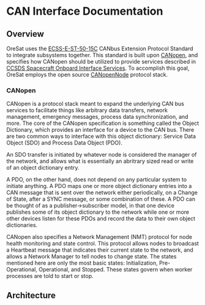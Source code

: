 # CAN Interface Documentation

## Overview
OreSat uses the [ECSS-E-ST-50-15C](https://ecss.nl/standard/ecss-e-st-50-15c-space-engineering-canbus-extension-protocol-1-may-2015/) CANbus Extension Protocol Standard to integrate subsystems together. This standard is built upon [CANopen](https://www.can-cia.org/canopen/), and specifies how CANopen should be utilized to provide services described in [CCSDS Spacecraft Onboard Interface Services](https://public.ccsds.org/Pubs/850x0g2.pdf). To accomplish this goal, OreSat employs the open source [CANopenNode](https://github.com/CANopenNode/CANopenNode) protocol stack.

### CANopen
CANopen is a protocol stack meant to expand the underlying CAN bus services to facilitate things like arbitrary data transfers, network management, emergency messages, process data synchronization, and more. The core of the CANopen specification is something called the Object Dictionary, which provides an interface for a device to the CAN bus. There are two common ways to interface with this object dictionary: Service Data Object (SDO) and Process Data Object (PDO).

An SDO transfer is initiated by whatever node is considered the manager of the network, and allows what is essentially an abritrary sized read or write of an object dictionary entry.

A PDO, on the other hand, does not depend on any particular system to initiate anything. A PDO maps one or more object dictionary entries into a CAN message that is sent over the network either periodically, on a Change of State, after a SYNC message, or some combination of these. A PDO can be thought of as a publisher->subscriber model, in that one device publishes some of its object dictionary to the network while one or more other devices listen for these PDOs and record the data to their own object dictionaries.

CANopen also specifies a Network Management (NMT) protocol for node health monitoring and state control. This protocol allows nodes to broadcast a Heartbeat message that indicates their current state to the network, and allows a Network Manager to tell nodes to change state. The states mentioned here are only the most basic states: Initialization, Pre-Operational, Operational, and Stopped. These states govern when worker processes are told to start or stop.

## Architecture
